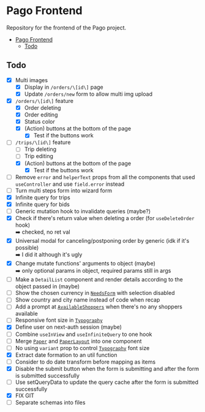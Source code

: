 # Pago Frontend

Repository for the frontend of the Pago project.

- [Pago Frontend](#pago-frontend)
  - [Todo](#todo)


## Todo

- [x] Multi images
  - [x] Display in `/orders/\[id\]` page
  - [x] Update `/orders/new` form to allow multi img upload
- [x] `/orders/\[id\]` feature
  - [x] Order deleting
  - [x] Order editing
  - [x] Status color
  - [x] (Action) buttons at the bottom of the page
    - [x] Test if the buttons work
- [ ] `/trips/\[id\]` feature
  - [ ] Trip deleting
  - [ ] Trip editing
  - [x] (Action) buttons at the bottom of the page
    - [x] Test if the buttons work
- [ ] Remove `error` and `helperText` props from all the components that used
     `useController` and use `field.error` instead
- [ ] Turn multi steps form into wizard form
- [x] Infinite query for trips
- [x] Infinite query for bids
- [ ] Generic mutation hook to invalidate queries (maybe?)
- [x] Check if there's return value when deleting a order (for `useDeleteOrder` hook)  
      :arrow_right: checked, no ret val
- [x] Universal modal for canceling/postponing order by generic (idk if it's possible)  
      :arrow_right: I did it although it's ugly
- [x] Change mutate functions' arguments to object (maybe)  
      :arrow_right: only optional params in object, required params still in args
- [ ] Make a `DetailList` component and render details according to the object passed in (maybe)
- [ ] Show the chosen currency in [`NeedsForm`](/src/components/forms/NeedsForm.tsx) with selection disabled
- [ ] Show country and city name instead of code when recap
- [ ] Add a prompt at [`AvailableShoppers`](/src/components/AvailableShoppers.tsx) when there's no any shoppers available
- [ ] Responsive font size in [`Typography`](/src/components/ui/Typography.tsx)
- [x] Define user on next-auth session (maybe)
- [ ] Combine `useInView` and `useInfiniteQuery` to one hook
- [ ] Merge [`Paper`](/src/components/ui/Paper.tsx) and [`PaperLayout`](/src/components/layouts/PaperLayout.tsx) into one component
- [ ] No using `variant` prop to control [`Typography`](/src/components/ui/Typography.tsx) font size
- [x] Extract date formation to an util function
- [ ] Consider to do date transform before mapping as items
- [x] Disable the submit button when the form is submitting and after the form is submitted successfully
- [ ] Use setQueryData to update the query cache after the form is submitted successfully
- [x] FIX GIT
- [ ] Separate schemas into files
